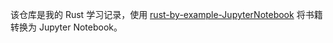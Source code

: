 该仓库是我的 Rust 学习记录，使用 [rust-by-example-JupyterNotebook](https://github.com/zyf2007/rust-by-example-JupyterNotebook.git) 将书籍转换为 Jupyter Notebook。